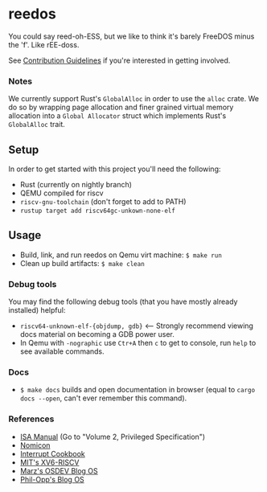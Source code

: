 # reedos
You could say reed-oh-ESS, but we like to think it's barely FreeDOS minus the 'f'. Like rEE-doss. 

See [Contribution Guidelines](CONTRIBUTING.md) if you're interested in getting involved.

### Notes
We currently support Rust's `GlobalAlloc` in order to use the `alloc` crate. We do so by wrapping page 
allocation and finer grained virtual memory allocation into a `Global Allocator` struct which implements
Rust's `GlobalAlloc` trait.

## Setup
In order to get started with this project you'll need the following:
- Rust (currently on nightly branch) 
- QEMU compiled for riscv
- `riscv-gnu-toolchain` (don't forget to add to PATH)
- `rustup target add riscv64gc-unkown-none-elf`
## Usage
- Build, link, and run reedos on Qemu virt machine:
`$ make run`
- Clean up build artifacts:
`$ make clean`

### Debug tools
You may find the following debug tools (that you have mostly already installed) helpful:
- `riscv64-unknown-elf-{objdump, gdb}` <-- Strongly recommend viewing docs material on becoming a GDB power user.
- In Qemu with `-nographic` use `Ctr+A` then `c` to get to console, run `help` to see available commands.

### Docs
 + `$ make docs` builds and open documentation in browser (equal to `cargo docs --open`, can't ever remember this command).
 
### References
+ [ISA Manual](https://riscv.org/technical/specifications/) (Go to "Volume 2, Privileged Specification")
+ [Nomicon](https://doc.rust-lang.org/nomicon/)
+ [Interrupt Cookbook](https://www.starfivetech.com/uploads/sifive-interrupt-cookbook-v1p2.pdf)
+ [MIT's XV6-RISCV](https://github.com/mit-pdos/xv6-riscv)
+ [Marz's OSDEV Blog OS](https://osblog.stephenmarz.com/index.html)
+ [Phil-Opp's Blog OS](https://os.phil-opp.com/)
